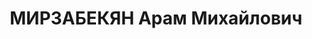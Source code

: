 ---
title: МИРЗАБЕКЯН Арам Михайлович
description: "Род. в 1895, г. Баку.. Род занятий: бывший уполномоченный НКВТ ЗСФСР.\
  \ \n  Осужден Тройкой при НКВД ГССР 13.11.1937. Мера наказания: расстрел с конфискацией\
  \ личного имущества. Дата расстрела: 14.11.1937"
---